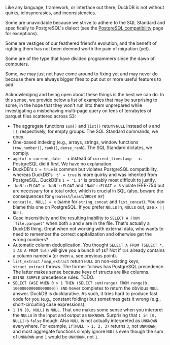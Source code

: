 Like any language, framework, or interface out there, DuckDB is not without quirks, idiosyncrasies, and inconsistencies.  

Some are unavoidable because we strive to adhere to the SQL Standard and specifically to PostgreSQL's dialect (see the [PostgreSQL compatibility]() page for exceptions).

Some are vestiges of our feathered friend's evolution, and the benefit of righting them has not been deemed worth the pain of migration (yet).

Some are of the type that have divided programmers since the dawn of computers.

Some, we may just not have come around to fixing yet and may never do because there are always bigger fires to put out or more useful features to add.  

Acknowledging and being open about these things is the best we can do. In this sense, we provide below a list of examples that may be surprising to some, in the hope that they won't run into them unprepared while investigating a misbehaving multi-page query on tens of terrabytes of parquet files scattered across S3: 

- The aggregate functions `sum()` and `list()` return `NULL` instead of `0` and `[]`, respectively, for empty groups. The SQL Standard commands, we obey.
- One-based indexing (e.g., arrays, strings, window functions (`row_number()`, `rank()`, `dense_rank`). The SQL Standard dictates, we comply. 
- `age(x) = current_date - x` instead of `current_timestamp - x`. PostgreSQL did it first. We have no explanation.
- DuckDB's `1 = true` is common but violates PostgreSQL compatibility, whereas DuckDB's `'t' = true` is more quirky and was inherited from PostgreSQL. DuckDB's `1 = '1.1'` is probably most difficult to justify.
- `'NaN'::FLOAT = 'NaN'::FLOAT` and `'NaN'::FLOAT > 3` violate IEEE-754 but are necessary for a total order, which is crucial in SQL (also, beware the consequences for `greatest`/`least`/`ORDER BY`)
- `concat(x, NULL) = x` (same for `string_concat` and `list_concat`). You can blame this one on PostgreSQL. If you prefer `NULL`s in, `NULL`s out, use `x || NULL`.
- Case insensitivity and the resulting inability to `SELECT A FROM 'file.parquet'` when both `a` and `A` are in the file. That's actually a DuckDB thing. Great when not working with external data, who wants to need to remember the correct capitalization and otherwise get the wrong numbers?
- Automatic column deduplication. You thought `SELECT A FROM (SELECT *, 1 AS A FROM tbl)` will give you a bunch of `1`s? Not if `tbl` already contains a column named `A` (or even `a`, see previous point).
- `list_extract` / `map_extract` return `NULL` on non-existing keys, `struct_extract` throws. The former follows has PostgreSQL precedence. The latter makes sense because keys of structs are like columns. 
- `USING SAMPLE` precedence rules. TODO.
- `SELECT CASE WHEN 0 > 1 THEN (SELECT sum(range) FROM range(0, 100000000000000000)) END` never completes to return the obvious `NULL` answer. DuckDB is ducklarative. As such, it tries hard to produce fast code for you (e.g., constant folding) but sometimes gets it wrong (e.g., short-circuiting case expressions).
- `1 IN (0, NULL)` is `NULL`. That one makes some sense when you interpret the `NULL`s in the input and output as `UNKNOWN`. Surprising that `1 in [0, NULL]` is `false` though. Also `NULL` is not actually interpreted as `UNKNOWN` everywhere. For example, `if(NULL > 1, 2, 3)` returns `3`, not `UNKNOWN`, and most aggregate functions simply ignore  `NULL`s even though the sum of `UNKNOWN` and `1` would be `UNKNOWN`, not `1`. 
